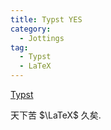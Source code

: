 ```yaml
---
title: Typst YES
category:
  - Jottings
tag:
  - Typst
  - LaTeX
---
```


[Typst](https://typst.app)

天下苦 $\LaTeX$ 久矣.
